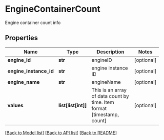 # EngineContainerCount

Engine container count info
## Properties
Name | Type | Description | Notes
------------ | ------------- | ------------- | -------------
**engine_id** | **str** | engineID | [optional] 
**engine_instance_id** | **str** | engine instance ID | [optional] 
**engine_name** | **str** | engineName | [optional] 
**values** | **list[list[int]]** | This is an array of data count by time. Item format [timestamp, count] | [optional] 

[[Back to Model list]](../README.md#documentation-for-models) [[Back to API list]](../README.md#documentation-for-api-endpoints) [[Back to README]](../README.md)


